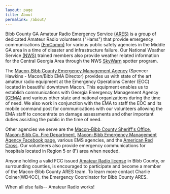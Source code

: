 ```yaml
---
layout: page
title: About
permalink: /about/
---
```


Bibb County GA Amateur Radio Emergency Service [(ARES)](http://www.arrl.org/ares) is a group of dedicated Amateur Radio volunteers ("Hams") that provide emergency communications [(EmComm)](http://www.arrl.org/emergency-communications) for various public safety agencies in the Middle GA area in a time of disaster and infrastructure failure.  Our National Weather Service [(NWS)](http://www.weather.gov/) trained members also provide weather related information for the Central Georgia Area through the NWS [SkyWarn](http://www.weather.gov/skywarn/) spotter program.

The [Macon-Bibb County Emergency Management Agency](http://www.maconbibb.us/emergency-management-agency/)  (Spencer Hawkins - Macon/Bibb EMA Director) provides us with state of the art amateur radio equipment at the Emergency Operations Center (EOC) located in beautiful downtown Macon.  This equipment enables us to establish communications with Georgia Emergency Management Agency [(GEMA)](http://www.gema.state.ga.us/) and various other state and national organizations during the time of need.  We also work in conjunction with the EMA to staff the EOC and its mobile command post for communications with our volunteers allowing the EMA staff to concentrate on damage assessments and other important duties assisting the public in the time of need.

Other agencies we serve are the [Macon-Bibb County Sheriff's Office](http://www.bibbsheriff.org/), [Macon-Bibb Co. Fire Department](http://www.maconbibb.us/fire-department/), [Macon-Bibb Emergency Management Agency Facebook page](https://www.facebook.com/MaconBibbEMA), various EMS agencies, and the [American Red Cross](http://www.centralga-redcross.org/).  Our volunteers also provide emergency communications for hospitals located in Region 5 or (F) area when needed.

Anyone holding a valid FCC issued [Amateur Radio license](http://wireless.fcc.gov/services/index.htm?job=service_home&id=amateur) in Bibb County, or surrounding counties, is encouraged to participate and become a member of the Macon-Bibb County ARES team.  To learn more contact Charlie Coiner(WD4CC), the Emergency Coordinator for Bibb County ARES.

When all else fails-- Amateur Radio works!